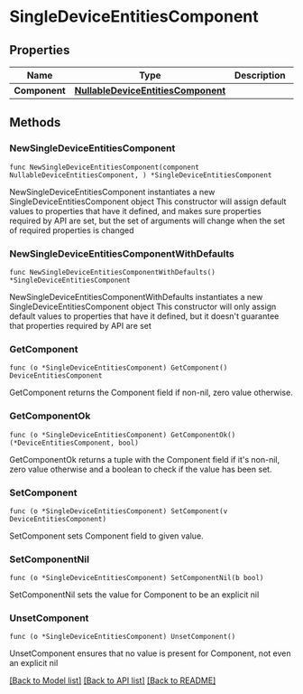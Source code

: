 # SingleDeviceEntitiesComponent

## Properties

Name | Type | Description | Notes
------------ | ------------- | ------------- | -------------
**Component** | [**NullableDeviceEntitiesComponent**](DeviceEntitiesComponent.md) |  | 

## Methods

### NewSingleDeviceEntitiesComponent

`func NewSingleDeviceEntitiesComponent(component NullableDeviceEntitiesComponent, ) *SingleDeviceEntitiesComponent`

NewSingleDeviceEntitiesComponent instantiates a new SingleDeviceEntitiesComponent object
This constructor will assign default values to properties that have it defined,
and makes sure properties required by API are set, but the set of arguments
will change when the set of required properties is changed

### NewSingleDeviceEntitiesComponentWithDefaults

`func NewSingleDeviceEntitiesComponentWithDefaults() *SingleDeviceEntitiesComponent`

NewSingleDeviceEntitiesComponentWithDefaults instantiates a new SingleDeviceEntitiesComponent object
This constructor will only assign default values to properties that have it defined,
but it doesn't guarantee that properties required by API are set

### GetComponent

`func (o *SingleDeviceEntitiesComponent) GetComponent() DeviceEntitiesComponent`

GetComponent returns the Component field if non-nil, zero value otherwise.

### GetComponentOk

`func (o *SingleDeviceEntitiesComponent) GetComponentOk() (*DeviceEntitiesComponent, bool)`

GetComponentOk returns a tuple with the Component field if it's non-nil, zero value otherwise
and a boolean to check if the value has been set.

### SetComponent

`func (o *SingleDeviceEntitiesComponent) SetComponent(v DeviceEntitiesComponent)`

SetComponent sets Component field to given value.


### SetComponentNil

`func (o *SingleDeviceEntitiesComponent) SetComponentNil(b bool)`

 SetComponentNil sets the value for Component to be an explicit nil

### UnsetComponent
`func (o *SingleDeviceEntitiesComponent) UnsetComponent()`

UnsetComponent ensures that no value is present for Component, not even an explicit nil

[[Back to Model list]](../README.md#documentation-for-models) [[Back to API list]](../README.md#documentation-for-api-endpoints) [[Back to README]](../README.md)


